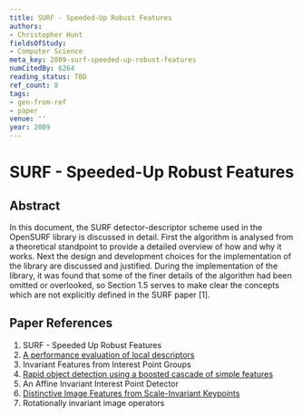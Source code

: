 ```yaml
---
title: SURF - Speeded-Up Robust Features
authors:
- Christopher Hunt
fieldsOfStudy:
- Computer Science
meta_key: 2009-surf-speeded-up-robust-features
numCitedBy: 6264
reading_status: TBD
ref_count: 8
tags:
- gen-from-ref
- paper
venue: ''
year: 2009
---
```


# SURF - Speeded-Up Robust Features

## Abstract

In this document, the SURF detector-descriptor scheme used in the OpenSURF library is discussed in detail. First the algorithm is analysed from a theoretical standpoint to provide a detailed overview of how and why it works. Next the design and development choices for the implementation of the library are discussed and justified. During the implementation of the library, it was found that some of the finer details of the algorithm had been omitted or overlooked, so Section 1.5 serves to make clear the concepts which are not explicitly defined in the SURF paper [1].

## Paper References

1. SURF - Speeded Up Robust Features
2. [A performance evaluation of local descriptors](2005-a-performance-evaluation-of-local-descriptors)
3. Invariant Features from Interest Point Groups
4. [Rapid object detection using a boosted cascade of simple features](2001-rapid-object-detection-using-a-boosted-cascade-of-simple-features)
5. An Affine Invariant Interest Point Detector
6. [Distinctive Image Features from Scale-Invariant Keypoints](2004-distinctive-image-features-from-scale-invariant-keypoints)
7. Rotationally invariant image operators
